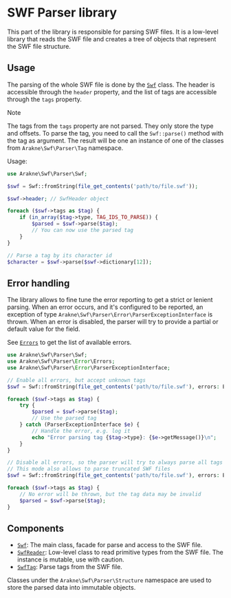 # SWF Parser library

This part of the library is responsible for parsing SWF files. 
It is a low-level library that reads the SWF file and creates a tree of objects that represent the SWF file structure.

## Usage

The parsing of the whole SWF file is done by the [`Swf`](./Swf.php) class.
The header is accessible through the `header` property, and the list of tags are accessible through the `tags` property.

> [!NOTE]
> The tags from the `tags` property are not parsed. They only store the type and offsets. To parse the tag,
> you need to call the `Swf::parse()` method with the tag as argument.
> The result will be one an instance of one of the classes from `Arakne\Swf\Parser\Tag` namespace.

Usage:

```php
use Arakne\Swf\Parser\Swf;

$swf = Swf::fromString(file_get_contents('path/to/file.swf'));

$swf->header; // SwfHeader object

foreach ($swf->tags as $tag) {
    if (in_array($tag->type, TAG_IDS_TO_PARSE)) {
        $parsed = $swf->parse($tag);
        // You can now use the parsed tag
    }
}

// Parse a tag by its character id
$character = $swf->parse($swf->dictionary[12]);
```

## Error handling

The library allows to fine tune the error reporting to get a strict or lenient parsing.
When an error occurs, and it's configured to be reported, an exception of type `Arakne\Swf\Parser\Error\ParserExceptionInterface` is thrown.
When an error is disabled, the parser will try to provide a partial or default value for the field.

See [`Errors`](./Error/Errors.php) to get the list of available errors.

```php
use Arakne\Swf\Parser\Swf;
use Arakne\Swf\Parser\Error\Errors;
use Arakne\Swf\Parser\Error\ParserExceptionInterface;

// Enable all errors, but accept unknown tags
$swf = Swf::fromString(file_get_contents('path/to/file.swf'), errors: Errors::ALL & ~Errors::UNKNOWN_TAG);

foreach ($swf->tags as $tag) {
    try {
        $parsed = $swf->parse($tag);
        // Use the parsed tag
    } catch (ParserExceptionInterface $e) {
        // Handle the error, e.g. log it
        echo "Error parsing tag {$tag->type}: {$e->getMessage()}\n";
    }
}

// Disable all errors, so the parser will try to always parse all tags
// This mode also allows to parse truncated SWF files
$swf = Swf::fromString(file_get_contents('path/to/file.swf'), errors: Errors::NONE);

foreach ($swf->tags as $tag) {
    // No error will be thrown, but the tag data may be invalid
    $parsed = $swf->parse($tag);
}
```

## Components

- [`Swf`](./Swf.php): The main class, facade for parse and access to the SWF file.
- [`SwfReader`](./SwfReader.php): Low-level class to read primitive types from the SWF file. The instance is mutable, use with caution.
- [`SwfTag`](./Structure/SwfTag.php): Parse tags from the SWF file.

Classes under the `Arakne\Swf\Parser\Structure` namespace are used to store the parsed data into immutable objects.
